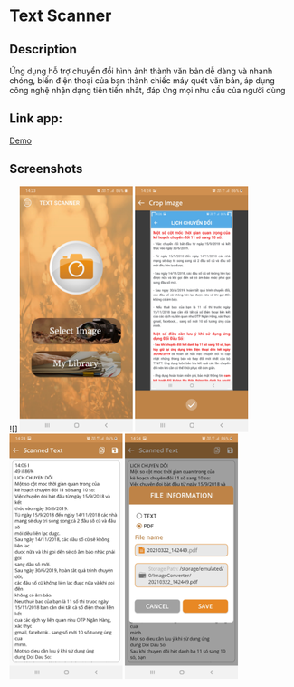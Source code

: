 # Text Scanner

## Description
Ứng dụng hỗ trợ chuyển đổi hình ảnh thành văn bản dễ dàng và nhanh chóng, biến điện thoại của bạn thành chiếc máy quét văn bản, áp dụng công nghệ nhận dạng tiên tiến nhất, đáp ứng mọi nhu cầu của người dùng

## Link app: 
[Demo](https://github.com/quangda280296/text_scanner/blob/master/app/release/app-release.apk)

## Screenshots
![]
<img src="./screenshots/1.jpg" width="200">
<img src="./screenshots/2.jpg" width="200">
<img src="./screenshots/3.jpg" width="200">
<img src="./screenshots/4.jpg" width="200">